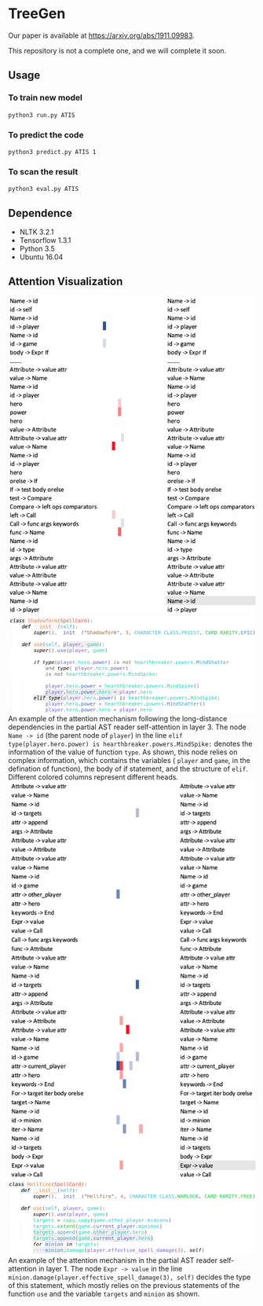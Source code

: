 # TreeGen
Our paper is available at https://arxiv.org/abs/1911.09983.

This repository is not a complete one, and we will complete it soon. 
## Usage
### To train new model
```
python3 run.py ATIS
```
### To predict the code
```
python3 predict.py ATIS 1
```
### To scan the result
```
python3 eval.py ATIS
```

## Dependence
* NLTK 3.2.1
* Tensorflow 1.3.1
* Python 3.5
* Ubuntu 16.04

## Attention Visualization
![avatar](img/1.png)
![avatar](img/2.png)
An example of the attention mechanism following the long-distance dependencies in the partial AST reader self-attention in layer 3. The node ```Name -> id``` (the parent node of ```player```) in the line ```elif type(player.hero.power) is hearthbreaker.powers.MindSpike:``` denotes the information of the value of function ```type```. As shown, this node relies on complex information, which contains the variables ( ```player``` and  ```game```, in the defination of function), the body of if statement, and the structure of ```elif```. Different colored columns represent different heads. 
![avatar](img/3.png)
![avatar](img/4.png)
An example of the attention mechanism in the partial AST reader self-attention in layer 1. The node ```Expr -> value``` in the line ```minion.damage(player.effective_spell_damage(3), self)``` decides the type of this statement, which mostly relies on the previous statements of the function ```use``` and the variable ```targets``` and ```minion``` as shown.

